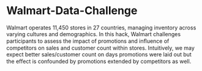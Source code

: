# Walmart-Data-Challenge
Walmart operates 11,450 stores in 27 countries, managing inventory across varying cultures and demographics. In this hack, Walmart challenges participants to assess the impact of promotions and inﬂuence of competitors on sales and customer count within stores. Intuitively, we may expect better sales/customer count on days promotions were laid out but the eﬀect is confounded by promotions extended by competitors as well.
